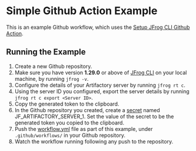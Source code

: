# Simple Github Action Example
This is an example Github workflow, which uses the [Setup JFrog CLI Github Action](https://github.com/jfrog/setup-jfrog-cli).

## Running the Example
1. Create a new Github repository.
2. Make sure you have version **1.29.0** or above of [JFrog CLI](https://jfrog.com/getcli/) on your local machine, by running ```jfrog -v```.
3. Configure the details of your Artifactory server by running ```jfrog rt c```.
4. Using the server ID you configured, export the server details by running ```jfrog rt c export <Server ID>```.
5. Copy the generated token to the clipboard.
6. In the Github repository you created, create a [secret](https://help.github.com/en/articles/virtual-environments-for-github-actions#creating-and-using-secrets-encrypted-variables) named JF_ARTIFACTORY_SERVER_1. Set the value of the secret to be the generated token you copied to the clipboard.
7. Push the [workflow.yml](workflow.yml) file as part of this example, under `.github/workflows/` in your Github repository.
8. Watch the workflow running following any push to the repository.
